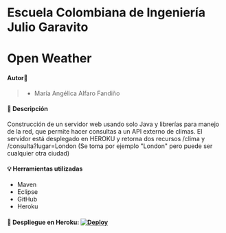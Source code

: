 # Escuela Colombiana de Ingeniería Julio Garavito

# Open Weather

#### Autor🙎
> - María Angélica Alfaro Fandiño

#### 🔎 Descripción
Construcción de un servidor web usando solo Java y librerías para manejo de la red, que permite hacer consultas a un API externo de climas. El servidor está desplegado en HEROKU y retorna dos recursos /clima y /consulta?lugar=London (Se toma por ejemplo "London" pero puede ser cualquier otra ciudad)

#### 💡 Herramientas utilizadas
- Maven
- Eclipse
- GitHub
- Heroku

#### 🚀 Despliegue en Heroku:  [![Deploy](https://www.herokucdn.com/deploy/button.svg)](https://api-weather-parcial.herokuapp.com/)


